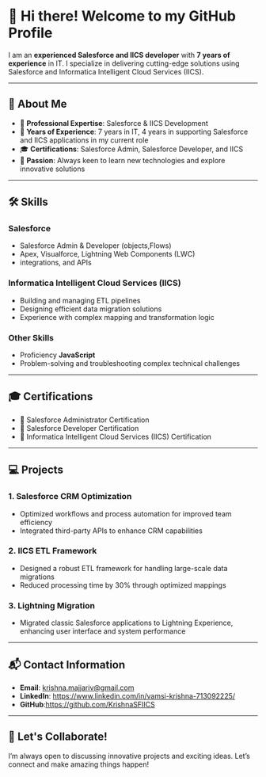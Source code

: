 # 👋 Hi there! Welcome to my GitHub Profile

I am an **experienced Salesforce and IICS developer** with **7 years of experience** in IT. I specialize in delivering cutting-edge solutions using Salesforce and Informatica Intelligent Cloud Services (IICS).

---

## 📖 About Me
- 🌟 **Professional Expertise**: Salesforce & IICS Development
- 🎯 **Years of Experience**: 7 years in IT, 4 years in supporting Salesforce and IICS applications in my current role
- 🎓 **Certifications**: Salesforce Admin, Salesforce Developer, and IICS
- 🚀 **Passion**: Always keen to learn new technologies and explore innovative solutions

---

## 🛠 Skills
### Salesforce
- Salesforce Admin & Developer (objects,Flows)
- Apex, Visualforce, Lightning Web Components (LWC)
- integrations, and APIs

### Informatica Intelligent Cloud Services (IICS)
- Building and managing ETL pipelines
- Designing efficient data migration solutions
- Experience with complex mapping and transformation logic

### Other Skills
- Proficiency  **JavaScript**
- Problem-solving and troubleshooting complex technical challenges

---

## 🎓 Certifications
- 🏅 Salesforce Administrator Certification
- 🏅 Salesforce Developer Certification
- 🏅 Informatica Intelligent Cloud Services (IICS) Certification

---

## 💻 Projects
### **1. Salesforce CRM Optimization**
- Optimized workflows and process automation for improved team efficiency
- Integrated third-party APIs to enhance CRM capabilities

### **2. IICS ETL Framework**
- Designed a robust ETL framework for handling large-scale data migrations
- Reduced processing time by 30% through optimized mappings

### **3. Lightning Migration**
- Migrated classic Salesforce applications to Lightning Experience, enhancing user interface and system performance

---

## 📬 Contact Information
- **Email**: krishna.majjariv@gmail.com
- **LinkedIn**: https://www.linkedin.com/in/vamsi-krishna-713092225/
- **GitHub**:https://github.com/KrishnaSFIICS

---

## 🌱 Let's Collaborate!
I’m always open to discussing innovative projects and exciting ideas. Let’s connect and make amazing things happen!


